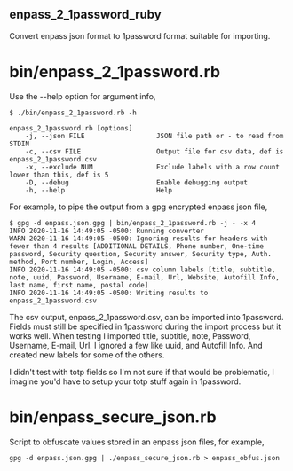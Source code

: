 ## enpass_2_1password_ruby

Convert enpass json format to 1password format suitable for importing.

# bin/enpass_2_1password.rb

Use the --help option for argument info,

```
$ ./bin/enpass_2_1password.rb -h

enpass_2_1password.rb [options]
    -j, --json FILE                  JSON file path or - to read from STDIN
    -c, --csv FILE                   Output file for csv data, def is enpass_2_1password.csv
    -x, --exclude NUM                Exclude labels with a row count lower than this, def is 5
    -D, --debug                      Enable debugging output
    -h, --help                       Help
```

For example, to pipe the output from a gpg encrypted enpass json file,

```
$ gpg -d enpass.json.gpg | bin/enpass_2_1password.rb -j - -x 4
INFO 2020-11-16 14:49:05 -0500: Running converter
WARN 2020-11-16 14:49:05 -0500: Ignoring results for headers with fewer than 4 results [ADDITIONAL DETAILS, Phone number, One-time password, Security question, Security answer, Security type, Auth. method, Port number, Login, Access]
INFO 2020-11-16 14:49:05 -0500: csv column labels [title, subtitle, note, uuid, Password, Username, E-mail, Url, Website, Autofill Info, last name, first name, postal code]
INFO 2020-11-16 14:49:05 -0500: Writing results to enpass_2_1password.csv
```

The csv output, enpass_2_1password.csv, can be imported into
1password.  Fields must still be specified in 1password during the import
process but it works well.  When testing I imported title, subtitle,
note, Password, Username, E-mail, Url. I ignored a few like uuid, and
Autofill Info.  And created new labels for some of the others.

I didn't test with totp fields so I'm not sure if that would be problematic,
I imagine you'd have to setup your totp stuff again in 1password.

# bin/enpass_secure_json.rb

Script to obfuscate values stored in an enpass json files, for example,

```
gpg -d enpass.json.gpg | ./enpass_secure_json.rb > enpass_obfus.json
```
